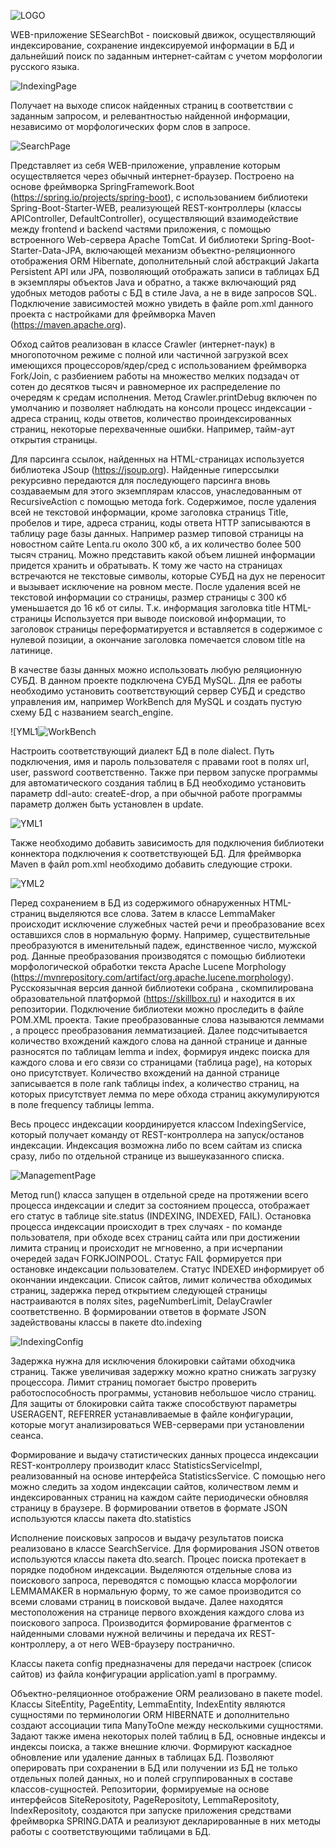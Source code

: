 



![LOGO](https://user-images.githubusercontent.com/122222024/211359036-5e1c49d0-ebca-48c5-a95b-a74f7064678f.png)




WEB-приложение SESearchBot - поисковый движок, осуществляющий индексирование, сохранение индексируемой информации в БД и дальнейший поиск по заданным интернет-сайтам с учетом морфологии русского языка.

![IndexingPage](https://user-images.githubusercontent.com/122222024/211211135-960bca9b-03ac-4314-ad99-938928d5e19e.png)

Получает на выходе список найденных страниц в соответствии с заданным запросом,  и релевантностью найденной информации, независимо от морфологических форм слов в запросе.

![SearchPage](https://user-images.githubusercontent.com/122222024/211304586-e95688f0-702b-449c-8837-8aeeffa2bd8a.png)

Представляет из себя  WEB-приложение, управление которым осуществляется через обычный интернет-браузер.
Построено на основе фреймворка  SpringFramework.Boot (https://spring.io/projects/spring-boot), с использованием библиотеки Spring-Boot-Starter-WEB, реализующей REST-контроллеры (классы APIController, DefaultController), осуществляющий взаимодействие между frontend и backend частями приложения, с помощью встроенного Web-сервера Apache TomCat. И библиотеки Spring-Boot-Starter-Data-JPA, включающей механизм объектно-реляционного отображения ORM Hibernate, дополнительный слой абстракций Jakarta Persistent API или JPA, позволяющий отображать записи в таблицах БД в экземпляры объектов Java и обратно, а также включающий ряд удобных методов работы с БД в стиле Java, а не в виде запросов SQL. Подключение зависимостей можно увидеть в файле pom.xml данного проекта с настройками для фреймворка Maven (https://maven.apache.org).

Обход сайтов реализован в классе Crawler (интернет-паук) в многопоточном режиме c полной или частичной загрузкой всех имеющихся процессоров/ядер/сред с использованием фреймворка Fork/Join, с разбиением работы на множество мелких подзадач от сотен до десятков тысяч и равномерное их распределение по очередям к средам исполнения. Метод Crawler.printDebug включен по умолчанию и позволяет наблюдать на консоли процесс индексации - адреса страниц, коды ответов, количество проиндексированных страниц, некоторые перехваченные ошибки. Например, тайм-аут открытия страницы.

Для парсинга ссылок, найденных на HTML-страницах используется библиотека JSoup (https://jsoup.org). Найденные гиперссылки рекурсивно передаются для последующего парсинга вновь создаваемым для этого экземплярам классов, унаследованным от RecursiveAction с помощью метода fork. Содержимое, после удаления всей не текстовой информации, кроме заголовка страницs Title, пробелов и тире, адреса страниц, коды ответа HTTP записываются в таблицу page базы данных. Например размер типовой страницы на новостном сайте Lenta.ru около 300 кб, а их количество более 500 тысяч страниц. Можно представить какой объем лишней информации придется хранить и обратывать. К тому же часто на страницах встречаются не текстовые символы, которые СУБД на дух не переносит и вызывает исключение на ровном месте. После удаления всей не текстовой информации со страницы, размер страницы с 300 кб уменьшается до 16 кб от силы. Т.к. информация заголовка title HTML-страницы Используется при выводе поисковой информации, то заголовок страницы переформатируется и вставляется в содержимое с нулевой позиции, а окончание заголовка помечается словом title на латинице.  

В качестве базы данных можно использовать любую реляционную СУБД. В данном проекте подключена СУБД MySQL.  Для ее работы необходимо установить соответствующий сервер СУБД и средство управления им, например WorkBench для MySQL и создать пустую схему БД с названием search_engine.

![YML1![WorkBench](https://user-images.githubusercontent.com/122222024/211324980-f9eb4918-3d29-4b72-811b-2705bb246778.png)

Настроить соответствующий диалект БД в поле dialect. Путь подключения, имя и пароль пользователя с правами root в полях url, user, password соответственно. Также при первом запуске программы для автоматического создания таблиц в БД необходимо установить параметр     ddl-auto: createE-drop, а при обычной работе программы параметр должен быть установлен в update. 

![YML1](https://user-images.githubusercontent.com/122222024/211325389-515dd0d3-d428-45c0-bc0d-d4dce80cdfbf.png)

Также необходимо добавить зависимость для подключения библиотеки коннектора подключения к соответствующей БД. Для фреймворка Maven в файл pom.xml необходимо добавить следующие строки.

![YML2](https://user-images.githubusercontent.com/122222024/211324548-ef09316c-2c1d-4918-9a4f-77805a6541cf.png)

Перед сохранением в БД из содержимого обнаруженных HTML-страниц выделяются все слова. Затем в классе LemmaMaker происходит исключение служебных частей речи и преобразование всех оставшихся слов в нормальную форму. Например, существительные преобразуются в именительный падеж, единственное число, мужской род. Данные преобразования производятся с помощью библиотеки морфологической обработки текста Apache Lucene Morphology (https://mvnrepository.com/artifact/org.apache.lucene.morphology). Русскоязычная версия данной библиотеки собрана , скомпилирована образовательной платформой (https://skillbox.ru) и находится в их репозитории. Подключение  библиотеки можно проследить в файле POM.XML проекта. Такие преобразованные слова называются леммами , а процесс преобразования лемматизацией. Далее подсчитывается количество вхождений каждого слова на данной странице и данные разносятся по таблицам lemma и index, формируя индекс поиска для каждого слова и его связи со страницами (таблица page), на которых оно присутствует. Количество вхождений на данной странице записывается в поле rank таблицы index, а количество страниц, на которых присутствует лемма по мере обхода страниц аккумулируются  в поле frequency таблицы lemma.

Весь процесс индексации координируется классом IndexingService, который получает команду от REST-контроллера на запуск/останов индексации. Индексация возможна либо по всем сайтам из списка сразу, либо по отдельной странице из вышеуказанного списка.

![ManagementPage](https://user-images.githubusercontent.com/122222024/211343066-724a22df-a6cd-47bd-bf2e-5ccc7ed9dc26.png)

Метод run() класса запущен в отдельной среде на протяжении всего процесса индексации и следит за состоянием процесса, отображает его статус в таблице site.status (INDEXING, INDEXED, FAIL). Остановка процесса индексации происходит в трех случаях - по команде пользователя, при обходе всех страниц сайта или при достижении лимита страниц и происходит не мгновенно, а при исчерпании очередей задач FORKJOINPOOL. Статус FAIL формируется при остановке индексации пользователем. Статус INDEXED информирует об окончании индексации. Список сайтов, лимит количества обходимых страниц, задержка перед открытием следующей страницы настраиваются в полях sites, pageNumberLimit, DelayCrawler соответственно. В формировании ответов в формате JSON задействованы классы в пакете dto.indexing

![IndexingConfig](https://user-images.githubusercontent.com/122222024/211338969-f0ddc7ba-00a5-4b72-89aa-74152c90a587.png)

Задержка нужна для исключения блокировки сайтами обходчика страниц. Также увеличивая задержку можно кратно снижать загрузку процессора. Лимит страниц помогает быстро проверить работоспособность программы, установив небольшое число страниц. 
Для защиты от блокировки сайта также способствуют параметры USERAGENT, REFERRER устанавливаемые в файле конфигурации, которые могут анализироваться WEB-серверами при установлении сеанса.

Формирование и выдачу статистических данных процесса индексации REST-контроллеру производит класс StatisticsServiceImpl, реализованный на основе интерфейса StatisticsService. С помощью него можно следить за ходом индексации сайтов, количеством лемм и индексированных страниц на каждом сайте периодически обновляя страницу в браузере. В формировании ответов в формате JSON используются классы пакета dto.statistics

Исполнение поисковых запросов и выдачу результатов поиска реализовано в классе SearchService. Для формирования JSON ответов используются классы пакета dto.search. Процес поиска протекает в порядке подобном индексации. Выделяются отдельные слова из поискового запроса, переводятся с помощью класса морфологии LEMMAMAKER в нормальную форму, то же самое производится со всеми словами страниц в поисковой выдаче. Далее находятся местоположения на странице первого вхождения каждого слова из поискового запроса. Производится формирование фрагментов с найденными словами нужной величины и передача их REST-контроллеру, а от него WEB-браузеру постранично.

Классы пакета config предназначены для передачи настроек (список сайтов) из файла конфигурации application.yaml в программу.

Объектно-реляционное отображение ORM реализовано в пакете model. Классы SiteEntity, PageEntity, LemmaEntity, IndexEntity являются сущностями по терминологии ORM HIBERNATE и дополнительно создают ассоциации типа ManyToOne между несколькими сущностями. Задают также имена некоторых полей таблиц в БД, основные индексы и индексы поиска, а также внешние ключи. Формируют каскадное обновление или удаление данных в таблицах БД. Позволяют оперировать при сохранении в БД или получении из БД не только отдельных полей данных, но и полей сгруппированных в составе классов-сущностей. 
Репозитории, формируемые на основе интерфейсов SiteRepositoty, PageRepositoty, LemmaRepositoty, IndexRepositoty, создаются при запуске приложения средствами фреймворка SPRING.DATA и реализуют декларированные в них  методы работы с соответствующими таблицами в БД.





